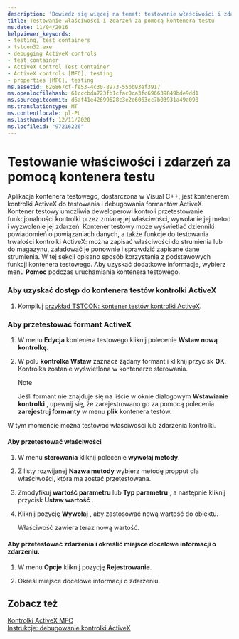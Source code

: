 ```yaml
---
description: 'Dowiedz się więcej na temat: testowanie właściwości i zdarzeń za pomocą kontenera testów'
title: Testowanie właściwości i zdarzeń za pomocą kontenera testu
ms.date: 11/04/2016
helpviewer_keywords:
- testing, test containers
- tstcon32.exe
- debugging ActiveX controls
- test container
- ActiveX Control Test Container
- ActiveX controls [MFC], testing
- properties [MFC], testing
ms.assetid: 626867cf-fe53-4c30-8973-55bb93ef3917
ms.openlocfilehash: 61cccbda723fb1cfac0ca3fc696639849bde9dd1
ms.sourcegitcommit: d6af41e42699628c3e2e6063ec7b03931a49a098
ms.translationtype: MT
ms.contentlocale: pl-PL
ms.lasthandoff: 12/11/2020
ms.locfileid: "97216226"
---
```

# <a name="testing-properties-and-events-with-test-container"></a>Testowanie właściwości i zdarzeń za pomocą kontenera testu

Aplikacja kontenera testowego, dostarczona w Visual C++, jest kontenerem kontrolki ActiveX do testowania i debugowania formantów ActiveX. Kontener testowy umożliwia deweloperowi kontroli przetestowanie funkcjonalności kontrolki przez zmianę jej właściwości, wywołanie jej metod i wyzwolenie jej zdarzeń. Kontener testowy może wyświetlać dzienniki powiadomień o powiązaniach danych, a także funkcje do testowania trwałości kontrolki ActiveX: można zapisać właściwości do strumienia lub do magazynu, załadować je ponownie i sprawdzić zapisane dane strumienia. W tej sekcji opisano sposób korzystania z podstawowych funkcji kontenera testowego. Aby uzyskać dodatkowe informacje, wybierz menu **Pomoc** podczas uruchamiania kontenera testowego.

### <a name="to-access-the-activex-control-test-container"></a>Aby uzyskać dostęp do kontenera testów kontrolki ActiveX

1. Kompiluj [przykład TSTCON: kontener testów kontrolki ActiveX](../overview/visual-cpp-samples.md).

### <a name="to-test-your-activex-control"></a>Aby przetestować formant ActiveX

1. W menu **Edycja** kontenera testowego kliknij polecenie **Wstaw nową kontrolkę**.

1. W polu **kontrolka Wstaw** zaznacz żądany formant i kliknij przycisk **OK**. Kontrolka zostanie wyświetlona w kontenerze sterowania.

    > [!NOTE]
    >  Jeśli formant nie znajduje się na liście w oknie dialogowym **Wstawianie kontrolki** , upewnij się, że zarejestrowano go za pomocą polecenia **zarejestruj formanty** w menu **plik** kontenera testów.

W tym momencie można testować właściwości lub zdarzenia kontrolki.

#### <a name="to-test-properties"></a>Aby przetestować właściwości

1. W menu **sterowania** kliknij polecenie **wywołaj metody**.

1. Z listy rozwijanej **Nazwa metody** wybierz metodę propput dla właściwości, która ma zostać przetestowana.

1. Zmodyfikuj **wartość parametru** lub **Typ parametru** , a następnie kliknij przycisk **Ustaw wartość** .

1. Kliknij pozycję **Wywołaj** , aby zastosować nową wartość do obiektu.

   Właściwość zawiera teraz nową wartość.

#### <a name="to-test-events-and-specify-the-destination-of-event-information"></a>Aby przetestować zdarzenia i określić miejsce docelowe informacji o zdarzeniu.

1. W menu **Opcje** kliknij pozycję **Rejestrowanie**.

1. Określ miejsce docelowe informacji o zdarzeniu.

## <a name="see-also"></a>Zobacz też

[Kontrolki ActiveX MFC](../mfc/mfc-activex-controls.md)<br/>
[Instrukcje: debugowanie kontrolki ActiveX](/visualstudio/debugger/how-to-debug-an-activex-control)
